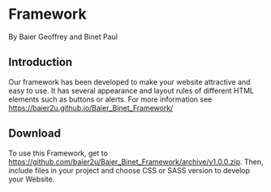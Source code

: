 # Framework

By Baier Geoffrey and Binet Paul

## Introduction

Our framework has been developed to make your website attractive and easy to use.
It has several appearance and layout rules of different HTML elements such as buttons or alerts.
For more information see https://baier2u.github.io/Baier_Binet_Framework/

## Download
To use this Framework, get to https://github.com/baier2u/Baier_Binet_Framework/archive/v1.0.0.zip.
Then, include files in your project and choose CSS or SASS version to develop your Website.
